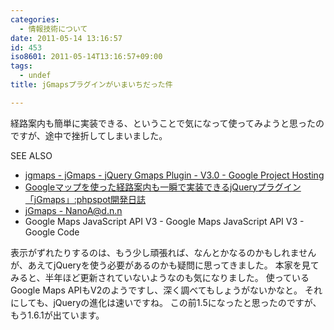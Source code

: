 ```yaml
---
categories:
  - 情報技術について
date: 2011-05-14 13:16:57
id: 453
iso8601: 2011-05-14T13:16:57+09:00
tags:
  - undef
title: jGmapsプラグインがいまいちだった件

---
```


<p>経路案内も簡単に実装できる、ということで気になって使ってみようと思ったのですが、途中で挫折してしまいました。</p>

<div>
<p>SEE ALSO</p>
<ul>
<li><a href="http://code.google.com/p/jgmaps/" target="_blank">jgmaps - jGmaps - jQuery Gmaps Plugin - V3.0 - Google Project Hosting</a></li>
<li><a href="http://phpspot.org/blog/archives/2010/10/googlejqueryjgm.html" target="_blank">Googleマップを使った経路案内も一瞬で実装できるjQueryプラグイン「jGmaps」:phpspot開発日誌</a></li>
<li><a href="http://www.nishimiyahara.net" target="_blank">jGmaps - NanoA@d.n.n</a></li>
<li>Google Maps JavaScript API V3 - Google Maps JavaScript API V3 - Google Code</li>
</ul>
</div>

<p>
表示がずれたりするのは、もう少し頑張れば、なんとかなるのかもしれませんが、あえてjQueryを使う必要があるのかも疑問に思ってきました。
本家を見てみると、半年ほど更新されていないようなのも気になりました。
使っているGoogle Maps APIもV2のようですし、深く調べてもしょうがないかなと。
それにしても、jQueryの進化は速いですね。
この前1.5になったと思ったのですが、もう1.6.1が出ています。</p>
    	